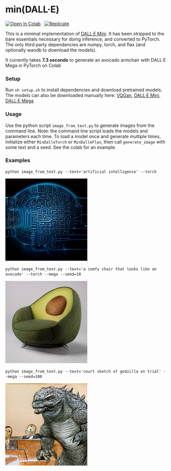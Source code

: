 # min(DALL·E)

[![Open In Colab](https://colab.research.google.com/assets/colab-badge.svg)](https://colab.research.google.com/github/kuprel/min-dalle/blob/main/min_dalle.ipynb) &nbsp;
[![Replicate](https://replicate.com/kuprel/min-dalle/badge)](https://replicate.com/kuprel/min-dalle)

This is a minimal implementation of [DALL·E Mini](https://github.com/borisdayma/dalle-mini).  It has been stripped to the bare essentials necessary for doing inference, and converted to PyTorch.  The only third party dependencies are numpy, torch, and flax (and optionally wandb to download the models).  

It currently takes **7.3 seconds** to generate an avocado armchair with DALL·E Mega in PyTorch on Colab

### Setup

Run `sh setup.sh` to install dependencies and download pretrained models.  The models can also be downloaded manually here: 
[VQGan](https://huggingface.co/dalle-mini/vqgan_imagenet_f16_16384), 
[DALL·E Mini](https://wandb.ai/dalle-mini/dalle-mini/artifacts/DalleBart_model/mini-1/v0/files), 
[DALL·E Mega](https://wandb.ai/dalle-mini/dalle-mini/artifacts/DalleBart_model/mega-1-fp16/v14/files)

### Usage

Use the python script `image_from_text.py` to generate images from the command line.  Note: the command line script loads the models and parameters each time.  To load a model once and generate multiple times, initialize either `MinDalleTorch` or `MinDalleFlax`, then call `generate_image` with some text and a seed.  See the colab for an example.

### Examples

```
python image_from_text.py --text='artificial intelligence' --torch
```
![Alien](examples/artificial_intelligence.png)


```
python image_from_text.py --text='a comfy chair that looks like an avocado' --torch --mega --seed=10
```
![Avocado Armchair](examples/avocado_armchair.png)


```
python image_from_text.py --text='court sketch of godzilla on trial' --mega --seed=100
```

![Godzilla Trial](examples/godzilla_trial.png)
